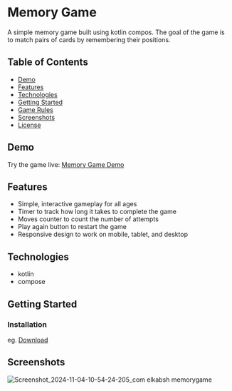 # Memory Game

A simple memory game built using kotlin compos. The goal of the game is to match pairs of cards by remembering their positions.

## Table of Contents

- [Demo](#demo)
- [Features](#features)
- [Technologies](#technologies)
- [Getting Started](#getting-started)
- [Game Rules](#game-rules)
- [Screenshots](#screenshots)
- [License](#license)

## Demo

Try the game live: [Memory Game Demo](https://your-game-link-here.com)

## Features

- Simple, interactive gameplay for all ages
- Timer to track how long it takes to complete the game
- Moves counter to count the number of attempts
- Play again button to restart the game
- Responsive design to work on mobile, tablet, and desktop

## Technologies

- kotlin
- compose

## Getting Started



### Installation
eg. [Download](https://github.com/M7md-Gamal/Memory-Game/releases/download/latest/Memory.Game.apk)

## Screenshots



![Screenshot_2024-11-04-10-54-24-205_com elkabsh memorygame](https://github.com/user-attachments/assets/541ba8b6-5787-4443-a401-fd7be66dc09f)
